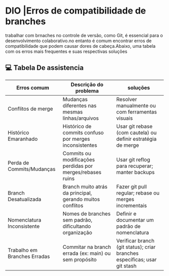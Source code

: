 # DIO |Erros de compatibilidade de branches 

trabalhar com brnaches no controle de versão, como Git, é essencial para o desenvolvimento colaborativo.no entanto é comum encontrar erros de compatibilidade que podem causar dores de cabeça.Abaixo, uma tabela com os erros mais frequentes e suas respectivas soluções



## 💻 Tabela De assistencia
| Erros comum | Descrição do problema |soluções|
|-------------|-----------------------|---------|
|Conflitos de merge|Mudanças diferentes nas mesmas linhas/arquivos|Resolver manualmente ou com ferramentas visuais|
|Histórico Emaranhado|Histórico de commits confuso por merges inconsistentes|Usar git rebase (com cautela) ou definir estratégia de merge|
|Perda de Commits/Mudanças|Commits ou modificações perdidas por merges/rebases ruins|Usar git reflog para recuperar; manter backups|
|Branch Desatualizada|Branch muito atrás da principal, gerando muitos conflitos|Fazer git pull regular; rebase ou merges incrementais|
|Nomenclatura Inconsistente|Nomes de branches sem padrão, dificultando organização|Definir e documentar um padrão de nomenclatura|
|Trabalho em Branches Erradas|Commitar na branch errada (ex: main) ou sem propósito|Verificar branch (git status); criar branches específicas; usar git stash|
